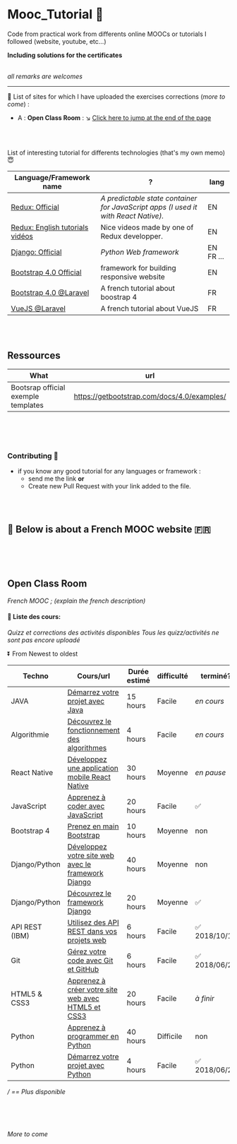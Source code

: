 # Mooc_Tutorial :construction_worker:
Code from practical work from differents online MOOCs or tutorials I followed (website, youtube, etc...)

**Including solutions for the certificates**
<br><br>

_all remarks are welcomes_

------



:necktie: List of sites for which I have uploaded the exercises corrections (_more to come_) :
- A : **Open Class Room** : :arrow_lower_right: [Click here to jump at the end of the page](#open-class-room)


<br>
<br>

List of interesting tutorial for differents technologies (that's my own memo) :innocent:

Language/Framework name | ? | lang
---- |---- |----
[Redux: Official](https://redux.js.org/) | _A predictable state container for JavaScript apps (I used it with React Native)._ | EN
[Redux: English tutorials vidéos](https://egghead.io/courses/getting-started-with-redux) | Nice videos made by one of Redux developper. |EN
[Django: Official](https://www.djangoproject.com/) | _Python Web framework_ | EN FR ...
[Bootstrap 4.0 Official](https://getbootstrap.com/docs/4.1/getting-started/introduction/) | framework for building responsive website | EN
[Bootstrap 4.0 @Laravel](https://laravel.sillo.org/bootstrap-4) | A french tutorial about boostrap 4 | FR
[VueJS @Laravel](http://laravel.sillo.org/vue-js) | A french tutorial about VueJS | FR

<br>
<br>

## Ressources

What | url
---- |----
Bootsrap official exemple templates | https://getbootstrap.com/docs/4.0/examples/

<br>
<br>
<br>

### Contributing :pill:
* if you know any good tutorial for any languages or framework :
    * send me the link **or**
    * Create new Pull Request with your link added to the file.

<br>
<br>

## :leaves: Below is about a French MOOC website :fr:

<br>
<br>
<br>


## Open Class Room
_French MOOC ; (explain the french description)_

#### :orange_book: Liste des cours:
_Quizz et corrections des activités disponibles_
_Tous les quizz/activités ne sont pas encore uploadé_

:arrow_double_down: From Newest to oldest

Techno | Cours/url | Durée estimé | difficulté | terminé? | Activités | Quizz
--- |--- |--- |--- |--- |--- |--- |
JAVA | [Démarrez votre projet avec Java](https://openclassrooms.com/fr/courses/4975451-demarrez-votre-projet-avec-java) | 15 hours | Facile | _en cours_ | 0 | 2/4
Algorithmie | [Découvrez le fonctionnement des algorithmes](https://openclassrooms.com/fr/courses/4366701-decouvrez-le-fonctionnement-des-algorithmes) | 4 hours | Facile | _en cours_ | 0 | 3/3
React Native | [Développez une application mobile React Native](https://openclassrooms.com/fr/courses/4902061-developpez-une-application-mobile-react-native) | 30 hours | Moyenne | _en pause_ | 0/1 | 2/4
JavaScript | [Apprenez à coder avec JavaScript](https://openclassrooms.com/fr/courses/2984401-apprenez-a-coder-avec-javascript) | 20 hours | Facile | :white_check_mark: | 2/2 | 1/1
Bootstrap 4 | [Prenez en main Bootstrap](https://openclassrooms.com/fr/courses/1885491-prenez-en-main-bootstrap) | 10 hours | Moyenne | non | 0/2 | 0/1 
Django/Python | [Développez votre site web avec le framework Django](https://openclassrooms.com/fr/courses/1871271-developpez-votre-site-web-avec-le-framework-django) | 40 hours | Moyenne | non | 0/2 | 2/4
Django/Python | [Découvrez le framework Django](https://openclassrooms.com/fr/courses/4425076-decouvrez-le-framework-django) | 20 hours | Moyenne | :white_check_mark: | 1/1 | 5/5
API REST (IBM) | [Utilisez des API REST dans vos projets web](https://openclassrooms.com/fr/courses/3449001-utilisez-des-api-rest-dans-vos-projets-web) | 6 hours | Facile | :white_check_mark: 2018/10/18 | 1/1 | 2/2
Git | [Gérez votre code avec Git et GitHub](https://openclassrooms.com/fr/courses/2342361-gerez-votre-code-avec-git-et-github) | 6 hours | Facile | :white_check_mark: 2018/06/24 | / | 3/3
HTML5 & CSS3 | [Apprenez à créer votre site web avec HTML5 et CSS3](https://openclassrooms.com/fr/courses/1603881-apprenez-a-creer-votre-site-web-avec-html5-et-css3/1604192-decouvrez-le-fonctionnement-des-sites-web) | 20 hours | Facile | _à finir_ | 0/4 | 1/4 
Python | [Apprenez à programmer en Python](https://openclassrooms.com/fr/courses/235344-apprenez-a-programmer-en-python) | 40 hours | Difficile | non | 0/2 TP 0/2 | 0/2
Python | [Démarrez votre projet avec Python](https://openclassrooms.com/fr/courses/4262331-demarrez-votre-projet-avec-python) | 4 hours | Facile | :white_check_mark: 2018/06/22 | 0/0 | 3/3

_/ == Plus disponible_

<br>
<br>
<br>


    

_More to come_

